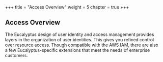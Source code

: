 +++
title = "Access Overview"
weight = 5
chapter = true
+++


## Access Overview
The Eucalyptus design of user identity and access management provides layers in the organization of user identities. This gives you refined control over resource access. Though compatible with the AWS IAM, there are also a few Eucalyptus-specific extensions that meet the needs of enterprise customers.

